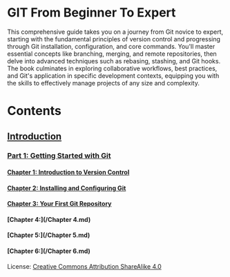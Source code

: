 # GIT From Beginner To Expert
This comprehensive guide takes you on a journey from Git novice to expert, starting with the fundamental principles of version control and progressing through Git installation, configuration, and core commands. You'll master essential concepts like branching, merging, and remote repositories, then delve into advanced techniques such as rebasing, stashing, and Git hooks. The book culminates in exploring collaborative workflows, best practices, and Git's application in specific development contexts, equipping you with the skills to effectively manage projects of any size and complexity.

# Contents

## [Introduction](/Intro.md)
### [Part 1: Getting Started with Git](/Part%201.md)
#### [Chapter 1: Introduction to Version Control](/Chapter%201.md)
#### [Chapter 2: Installing and Configuring Git](/Chapter%202.md)
#### [Chapter 3: Your First Git Repository](/Chapter%203.md)
#### [Chapter 4:](/Chapter 4.md)
#### [Chapter 5:](/Chapter 5.md)
#### [Chapter 6:](/Chapter 6.md)

License: [Creative Commons Attribution ShareAlike 4.0](https://creativecommons.org/licenses/by-sa/4.0/)
